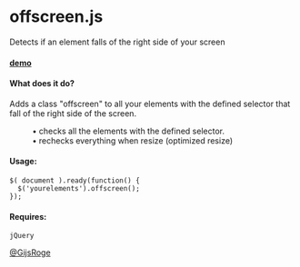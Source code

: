 offscreen.js
=========

Detects if an element falls of the right side of your screen


#### [demo](http://gijsroge.github.io/offscreen.js)


#### What does it do?
Adds a class "offscreen" to all your elements with the defined selector that fall of the right side of the screen. 

<dl>
  <dd>• checks all the elements with the defined selector.</dd>
  <dd>• rechecks everything when resize (optimized resize)</dd>
</dl>


#### Usage:
```
$( document ).ready(function() {
  $('yourelements').offscreen();
});   
```

#### Requires:
```
jQuery
```


[@GijsRoge](https://twitter.com/GijsRoge)